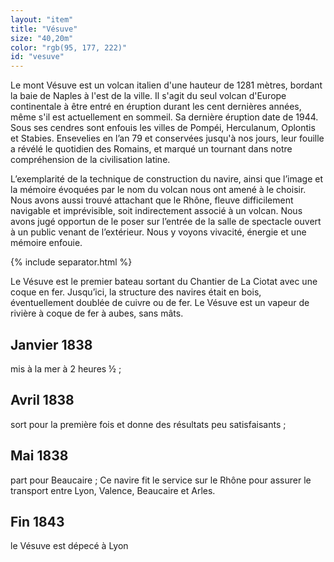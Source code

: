```yaml
---
layout: "item"
title: "Vésuve"
size: "40,20m"
color: "rgb(95, 177, 222)"
id: "vesuve"
---
```


Le mont Vésuve est un volcan italien d'une hauteur de 1281 mètres, bordant la baie de Naples à l'est de la ville. Il s'agit du seul volcan d'Europe continentale à être entré en éruption durant les cent dernières années, même s'il est actuellement en sommeil. Sa dernière éruption date de 1944. Sous ses cendres sont enfouis les villes de Pompéi, Herculanum, Oplontis et Stabies. Ensevelies en l’an 79 et conservées jusqu'à nos jours, leur fouille a révélé le quotidien des Romains, et marqué un tournant dans notre compréhension de la civilisation latine.

L’exemplarité de la technique de construction du navire, ainsi que l’image et la mémoire évoquées par le nom du volcan nous ont amené à le choisir. Nous avons aussi trouvé attachant que le Rhône, fleuve difficilement navigable et imprévisible, soit indirectement associé à un volcan. Nous avons jugé opportun de le poser sur l’entrée de la salle de spectacle ouvert à un public venant de l’extérieur. Nous y voyons vivacité, énergie et une mémoire enfouie.

{% include separator.html %}

Le Vésuve est le premier bateau sortant du Chantier de La Ciotat avec une coque en fer. Jusqu’ici, la structure des navires était en bois, éventuellement doublée de cuivre ou de fer. Le Vésuve est un vapeur de rivière à coque de fer à aubes, sans mâts. 

Janvier 1838 
----

mis à la mer à 2 heures ½ ;

Avril 1838 
----

sort pour la première fois et donne des résultats peu satisfaisants ; 

Mai 1838 
--------------

part pour Beaucaire ; 
Ce navire fit le service sur le Rhône pour assurer le transport entre Lyon, Valence, Beaucaire et Arles.

Fin 1843 
---------

le Vésuve est dépecé à Lyon

